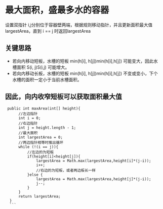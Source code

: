   # 最大面积，盛最多水的容器
  设置双指针 i,j分别位于容器壁两端，根据规则移动指针，并且更新面积最大值largestArea，直到 i == j 时返回largestArea
  ## 关键思路
  - 若向内移动短板，水槽的短板 min(h[i], h[j])min(h[i],h[j]) 可能变大，因此水槽面积 S(i, j)S(i,j) 可能增大。
  - 若向内移动长板，水槽的短板 min(h[i], h[j])min(h[i],h[j]) 不变或变小，下个水槽的面积一定小于当前水槽面积。
  ## 因此，向内收窄短板可以获取面积最大值
  ```
   public int maxArea(int[] height){
        //左边指针
        int i = 0;
        //右边指针
        int j = height.length - 1;
        //最大面积
        int largestArea = 0;
        //两边指针相等时推出循环
        while (!(i == j)){
            //左边的为短板
            if(height[i]<height[j]){
                largestArea = Math.max(largestArea,height[i]*(j-i));
                i++;
                //右边的为短板，或者两边板长一样
            }else {
                largestArea = Math.max(largestArea,height[j]*(j-i));
                j--;
            }
        }
        return largestArea;
    }
    ```
